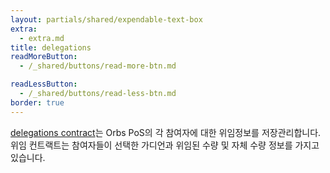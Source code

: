 ```yaml
---
layout: partials/shared/expendable-text-box
extra:
  - extra.md
title: delegations
readMoreButton:
  - /_shared/buttons/read-more-btn.md

readLessButton:
  - /_shared/buttons/read-less-btn.md
border: true
---
```


[delegations contract](https://etherscan.io/0xB97178870F39d4389210086E4BcaccACD715c71d)는 Orbs PoS의 각 참여자에 대한 위임정보를 저장관리합니다. 위임 컨트랙트는 참여자들이 선택한 가디언과 위임된 수량 및 자체 수량 정보를 가지고 있습니다.
